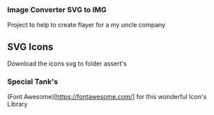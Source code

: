 ### Image Converter SVG to IMG

Project to help to create flayer for a my uncle company

## SVG Icons

Download the icons svg to folder assert's

### Special Tank's

(Font Awesome)[https://fontawesome.com/] for this wonderful Icon's Library